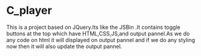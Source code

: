 # C_player
This is a project based on JQuery.Its like the JSBin .It contains toggle buttons 
at the top which have HTML,CSS,JS,and output pannel.As we do any code on html it will 
displayed on output pannel and if we do any styling now then it will also update the output pannel.
